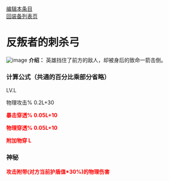 [编辑本条目](https://github.com/GuguTown/Wiki/edit/main/equip/反叛者的刺杀弓.md)   
[回装备列表页](index.html) 
# 反叛者的刺杀弓
![image](https://user-images.githubusercontent.com/35645329/193961686-b73a4681-aaf1-4815-befc-729b971a0383.png) **介绍：** 英雄挡住了前方的敌人，却被身后的致命一箭击倒。   
### 计算公式（共通的百分比乘部分省略）
LV.L   

物理攻击% 0.2L+30   

<p><font color="#FF0000"><b>暴击穿透% 0.05L+10</b></font></p>   

<p><font color="#FF0000"><b>物理穿透% 0.05L+10</b></font></p>     

<p><font color="#FF0000"><b>附加物穿 L</b></font></p>     

### 神秘
<p><font color="#FF0000"><b>攻击附带(对方当前护盾值*30%)的物理伤害</b></font></p> 
